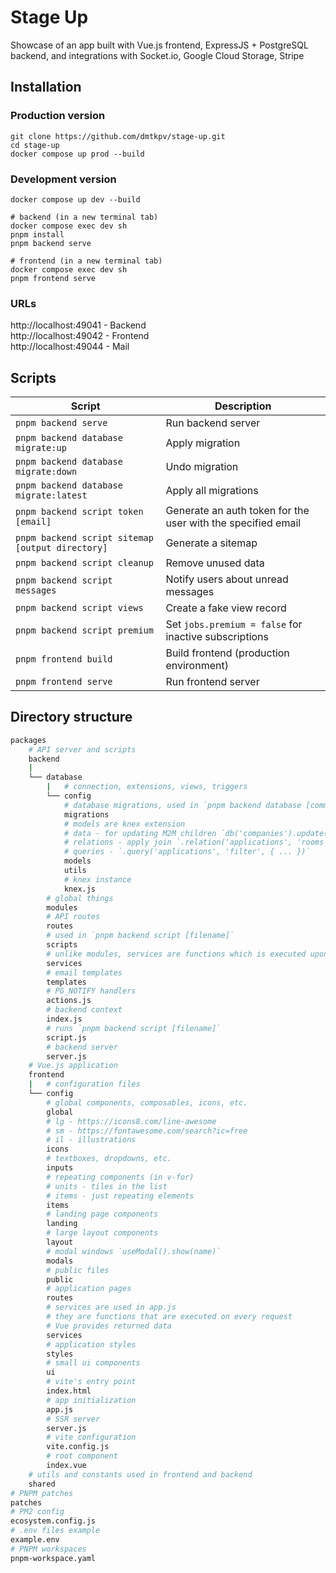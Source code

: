 # Stage Up
Showcase of an app built with Vue.js frontend, ExpressJS + PostgreSQL backend, and integrations with Socket.io, Google Cloud Storage, Stripe



## Installation

### Production version
```shell
git clone https://github.com/dmtkpv/stage-up.git
cd stage-up
docker compose up prod --build
```

### Development version
```shell
docker compose up dev --build

# backend (in a new terminal tab)
docker compose exec dev sh
pnpm install
pnpm backend serve

# frontend (in a new terminal tab)
docker compose exec dev sh
pnpm frontend serve
```

### URLs
http://localhost:49041 - Backend  
http://localhost:49042 - Frontend  
http://localhost:49044 - Mail



## Scripts

| Script                                           | Description                                                                                                    |
|--------------------------------------------------|----------------------------------------------------------------------------------------------------------------|
| `pnpm backend serve`                             | Run backend server                                                                                             |
| `pnpm backend database migrate:up`               | Apply migration                                                                                                |
| `pnpm backend database migrate:down`             | Undo migration                                                                                                 |
| `pnpm backend database migrate:latest`           | Apply all migrations                                                                                           |
| `pnpm backend script token [email]`              | Generate an auth token for the user with the specified email                                                   |
| `pnpm backend script sitemap [output directory]` | Generate a sitemap                                                                                             |
| `pnpm backend script cleanup`                    | Remove unused data                                                                                             |
| `pnpm backend script messages`                   | Notify users about unread messages                                                                             |
| `pnpm backend script views`                      | Create a fake view record                                                                                      |
| `pnpm backend script premium`                    | Set `jobs.premium = false` for inactive subscriptions                                                          |
| `pnpm frontend build`                            | Build frontend (production environment)                                                                        |
| `pnpm frontend serve`                            | Run frontend server                                                                                            |



## Directory structure

```sh
packages
    # API server and scripts
    backend
    |
    └── database
        |   # connection, extensions, views, triggers
        └── config
            # database migrations, used in `pnpm backend database [command]`
            migrations
            # models are knex extension
            # data - for updating M2M children `db('companies').update({ branches: [1, 2, 3] })`
            # relations - apply join `.relation('applications', 'rooms')`
            # queries - `.query('applications', 'filter', { ... })`
            models
            utils
            # knex instance
            knex.js
        # global things
        modules
        # API routes
        routes
        # used in `pnpm backend script [filename]`
        scripts
        # unlike modules, services are functions which is executed upon request
        services
        # email templates
        templates
        # PG_NOTIFY handlers
        actions.js
        # backend context
        index.js
        # runs `pnpm backend script [filename]`
        script.js
        # backend server
        server.js
    # Vue.js application
    frontend 
    |   # configuration files
    └── config
        # global components, composables, icons, etc.
        global
        # lg - https://icons8.com/line-awesome
        # sm - https://fontawesome.com/search?ic=free
        # il - illustrations
        icons
        # textboxes, dropdowns, etc.
        inputs
        # repeating components (in v-for)
        # units - tiles in the list
        # items - just repeating elements
        items
        # landing page components
        landing
        # large layout components
        layout
        # modal windows `useModal().show(name)`
        modals
        # public files
        public
        # application pages
        routes 
        # services are used in app.js
        # they are functions that are executed on every request
        # Vue provides returned data 
        services 
        # application styles
        styles
        # small ui components
        ui
        # vite's entry point
        index.html
        # app initialization
        app.js
        # SSR server
        server.js
        # vite configuration
        vite.config.js
        # root component
        index.vue
    # utils and constants used in frontend and backend
    shared
# PNPM patches
patches
# PM2 config
ecosystem.config.js
# .env files example
example.env
# PNPM workspaces
pnpm-workspace.yaml
```


